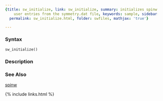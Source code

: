 ```yaml
---
{title: sw_initialize, link: sw_initialize, summary: initializes spinw by removing
    user entries from the symmetry.dat file, keywords: sample, sidebar: sw_sidebar,
  permalink: sw_initialize.html, folder: swfiles, mathjax: 'true'}

---
```


### Syntax

`sw_initialize()`

### Description



### See Also

[spinw](spinw.html)

{% include links.html %}
